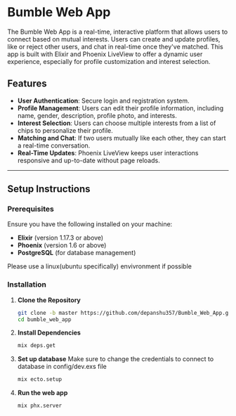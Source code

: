# Bumble Web App

The Bumble Web App is a real-time, interactive platform that allows users to connect based on mutual interests. Users can create and update profiles, like or reject other users, and chat in real-time once they've matched. This app is built with Elixir and Phoenix LiveView to offer a dynamic user experience, especially for profile customization and interest selection.

## Features

- **User Authentication**: Secure login and registration system.
- **Profile Management**: Users can edit their profile information, including name, gender, description, profile photo, and interests.
- **Interest Selection**: Users can choose multiple interests from a list of chips to personalize their profile.
- **Matching and Chat**: If two users mutually like each other, they can start a real-time conversation.
- **Real-Time Updates**: Phoenix LiveView keeps user interactions responsive and up-to-date without page reloads.

---

## Setup Instructions

### Prerequisites

Ensure you have the following installed on your machine:

- **Elixir** (version 1.17.3 or above)
- **Phoenix** (version 1.6 or above)
- **PostgreSQL** (for database management)

Please use a linux(ubuntu specifically) envivronment if possible

### Installation

1. **Clone the Repository**

   ```bash
   git clone -b master https://github.com/depanshu357/Bumble_Web_App.git   
   cd bumble_web_app
   ```

2. **Install Dependencies**

   ```bash
   mix deps.get
   ```

3. **Set up database** 
   Make sure to change the credentials to connect to database in config/dev.exs file  
   ```bash
   mix ecto.setup
   ```

4. **Run the web app**

   ```bash
   mix phx.server
   ```

